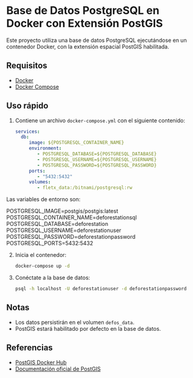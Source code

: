 # Base de Datos PostgreSQL en Docker con Extensión PostGIS

Este proyecto utiliza una base de datos PostgreSQL ejecutándose en un contenedor Docker, con la extensión espacial PostGIS habilitada.

## Requisitos

- [Docker](https://www.docker.com/)
- [Docker Compose](https://docs.docker.com/compose/)

## Uso rápido

1. Contiene un archivo `docker-compose.yml` con el siguiente contenido:

    ```yaml
    services:
      db:
         image: ${POSTGRESQL_CONTAINER_NAME}
         environment:
            - POSTGRESQL_DATABASE=${POSTGRESQL_DATABASE}
            - POSTGRESQL_USERNAME=${POSTGRESQL_USERNAME}
            - POSTGRESQL_PASSWORD=${POSTGRESQL_PASSWORD}
         ports:
            - "5432:5432"
         volumes:
            - fletx_data:/bitnami/postgresql:rw
    ```

Las variables de entorno son:

POSTGRESQL_IMAGE=postgis/postgis:latest
POSTGRESQL_CONTAINER_NAME=deforestationsql
POSTGRESQL_DATABASE=deforestation
POSTGRESQL_USERNAME=deforestationuser
POSTGRESQL_PASSWORD=deforestationpassword
POSTGRESQL_PORTS=5432:5432

2. Inicia el contenedor:

    ```bash
    docker-compose up -d
    ```

3. Conéctate a la base de datos:

    ```bash
    psql -h localhost -U deforestationuser -d deforestationpassword
    ```

## Notas

- Los datos persistirán en el volumen `defos_data`.
- PostGIS estará habilitado por defecto en la base de datos.

## Referencias

- [PostGIS Docker Hub](https://hub.docker.com/r/postgis/postgis/)
- [Documentación oficial de PostGIS](https://postgis.net/documentation/)